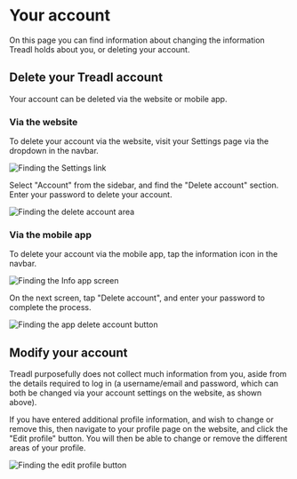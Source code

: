 # Your account

On this page you can find information about changing the information Treadl holds about you, or deleting your account.

## Delete your Treadl account

Your account can be deleted via the website or mobile app.

### Via the website

To delete your account via the website, visit your Settings page via the dropdown in the navbar.

![Finding the Settings link](/images/docs/account1.png)

Select "Account" from the sidebar, and find the "Delete account" section. Enter your password to delete your account.

![Finding the delete account area](/images/docs/account2.png)

### Via the mobile app

To delete your account via the mobile app, tap the information icon in the navbar.

![Finding the Info app screen](/images/docs/account3.png)

On the next screen, tap "Delete account", and enter your password to complete the process.

![Finding the app delete account button](/images/docs/account4.png)

## Modify your account

Treadl purposefully does not collect much information from you, aside from the details required to log in (a username/email and password, which can both be changed via your account settings on the website, as shown above).

If you have entered additional profile information, and wish to change or remove this, then navigate to your profile page on the website, and click the "Edit profile" button. You will then be able to change or remove the different areas of your profile.

![Finding the edit profile button](/images/docs/account5.png)